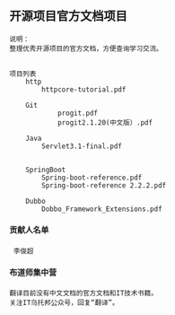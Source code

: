## 开源项目官方文档项目

    说明：
    整理优秀开源项目的官方文档，方便查询学习交流。


    项目列表
        http
            httpcore-tutorial.pdf
    
        Git
                progit.pdf
                progit2.1.20(中文版）.pdf
                
        Java
            Servlet3.1-final.pdf
           
        
        SpringBoot
            Spring-boot-reference.pdf
            Spring-boot-reference 2.2.2.pdf
         
        Dubbo
            Dobbo_Framework_Extensions.pdf
            
            
     
   #### 贡献人名单
     李俊超
   
   #### 布道师集中营
    翻译目前没有中文文档的官方文档和IT技术书籍。
    关注IT乌托邦公众号，回复“翻译”。